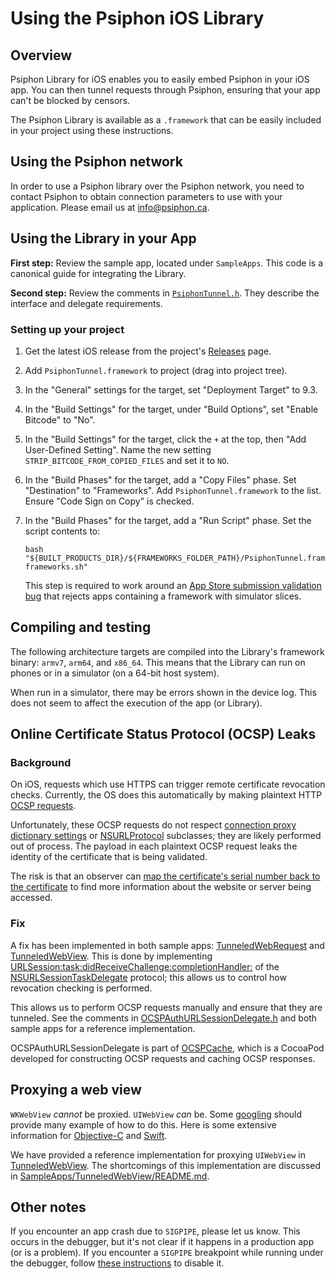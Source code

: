 # Using the Psiphon iOS Library

## Overview

Psiphon Library for iOS enables you to easily embed Psiphon in your iOS app.
You can then tunnel requests through Psiphon, ensuring that your app can't be
blocked by censors.

The Psiphon Library is available as a `.framework` that can be easily included
in your project using these instructions.

## Using the Psiphon network

In order to use a Psiphon library over the Psiphon network, you need to contact Psiphon to obtain connection parameters to use with your application. Please email us at [info@psiphon.ca](mailto:info@psiphon.ca).

## Using the Library in your App

**First step:** Review the sample app, located under `SampleApps`.
This code is a canonical guide for integrating the Library.

**Second step:** Review the comments in [`PsiphonTunnel.h`](PsiphonTunnel/PsiphonTunnel/PsiphonTunnel.h). They describe the interface and delegate requirements.

### Setting up your project

1. Get the latest iOS release from the project's [Releases](https://github.com/Psiphon-Labs/psiphon-tunnel-core/releases) page.

2. Add `PsiphonTunnel.framework` to project (drag into project tree).

3. In the "General" settings for the target, set "Deployment Target" to 9.3.

4. In the "Build Settings" for the target, under "Build Options", set "Enable Bitcode" to "No".

5. In the "Build Settings" for the target, click the `+` at the top, then "Add User-Defined Setting". Name the new setting `STRIP_BITCODE_FROM_COPIED_FILES` and set it to `NO`.

6. In the "Build Phases" for the target, add a "Copy Files" phase. Set "Destination" to "Frameworks". Add `PsiphonTunnel.framework` to the list. Ensure "Code Sign on Copy" is checked.

7. In the "Build Phases" for the target, add a "Run Script" phase. Set the script contents to:

   ```no-highlight
   bash "${BUILT_PRODUCTS_DIR}/${FRAMEWORKS_FOLDER_PATH}/PsiphonTunnel.framework/strip-frameworks.sh"
   ```

   This step is required to work around an [App Store submission validation bug](http://www.openradar.me/23681704) that rejects apps containing a framework with simulator slices.

## Compiling and testing

The following architecture targets are compiled into the Library's framework binary: `armv7`, `arm64`, and `x86_64`. This means that the Library can run on phones or in a simulator (on a 64-bit host system).

When run in a simulator, there may be errors shown in the device log. This does not seem to affect the execution of the app (or Library).


## Online Certificate Status Protocol (OCSP) Leaks

### Background

On iOS, requests which use HTTPS can trigger remote certificate revocation checks. Currently, the OS does this automatically by making plaintext HTTP [OCSP requests](https://en.wikipedia.org/wiki/Online_Certificate_Status_Protocol).

Unfortunately, these OCSP requests do not respect [connection proxy dictionary settings](https://developer.apple.com/documentation/foundation/nsurlsessionconfiguration/1411499-connectionproxydictionary?language=objc) or [NSURLProtocol](https://developer.apple.com/documentation/foundation/nsurlprotocol) subclasses; they are likely performed out of process. The payload in each plaintext OCSP request leaks the identity of the certificate that is being validated.

The risk is that an observer can [map the certificate's serial number back to the certificate](https://github.com/OnionBrowser/OnionBrowser/issues/178#issue-437802301) to find more information about the website or server being accessed.

### Fix

A fix has been implemented in both sample apps: [TunneledWebRequest](SampleApps/TunneledWebRequest) and [TunneledWebView](SampleApps/TunneledWebView). This is done by implementing [URLSession:task:didReceiveChallenge:completionHandler:](https://developer.apple.com/documentation/foundation/nsurlsessiontaskdelegate/1411595-urlsession?language=objc) of the [NSURLSessionTaskDelegate](https://developer.apple.com/documentation/foundation/nsurlsessiontaskdelegate) protocol; this allows us to control how revocation checking is performed.

This allows us to perform OCSP requests manually and ensure that they are tunneled. See the comments in [OCSPAuthURLSessionDelegate.h](https://github.com/Psiphon-Labs/OCSPCache/blob/b945a5784cd88ed5693a62a931617bd371f3c9a8/OCSPCache/Classes/OCSPAuthURLSessionDelegate.h) and both sample apps for a reference implementation.

OCSPAuthURLSessionDelegate is part of [OCSPCache](https://github.com/Psiphon-Labs/OCSPCache), which is a CocoaPod developed for constructing OCSP requests and caching OCSP responses.


## Proxying a web view

`WKWebView` _cannot_ be proxied. `UIWebView` _can_ be. Some [googling](https://www.google.ca/search?q=uiwebview+nsurlprotocol+proxy) should provide many example of how to do this. Here is some extensive information for [Objective-C](https://www.raywenderlich.com/59982/nsurlprotocol-tutorial) and [Swift](https://www.raywenderlich.com/76735/using-nsurlprotocol-swift).

We have provided a reference implementation for proxying `UIWebView` in [TunneledWebView](SampleApps/TunneledWebView). The shortcomings of this implementation are discussed in [SampleApps/TunneledWebView/README.md](SampleApps/TunneledWebView/README.md#-caveats-).

## Other notes

If you encounter an app crash due to `SIGPIPE`, please let us know. This occurs in the debugger, but it's not clear if it happens in a production app (or is a problem). If you encounter a `SIGPIPE` breakpoint while running under the debugger, follow [these instructions](https://plus.google.com/113241179738681655641/posts/BmMiY8mpsB7) to disable it.
